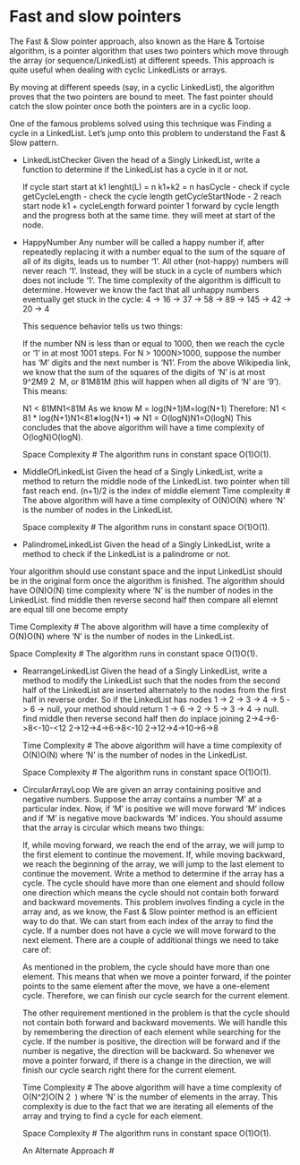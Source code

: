 # Fast and slow pointers
The Fast & Slow pointer approach, also known as the Hare & Tortoise algorithm, is a pointer algorithm that uses two pointers which move through the array (or sequence/LinkedList) at different speeds. This approach is quite useful when dealing with cyclic LinkedLists or arrays.

By moving at different speeds (say, in a cyclic LinkedList), the algorithm proves that the two pointers are bound to meet. The fast pointer should catch the slow pointer once both the pointers are in a cyclic loop.

One of the famous problems solved using this technique was Finding a cycle in a LinkedList. Let’s jump onto this problem to understand the Fast & Slow pattern.

* LinkedListChecker
  Given the head of a Singly LinkedList, write a function to determine if the LinkedList has a cycle in it or not.

  If cycle start start at k1 lenght(L) = n k1+k2 = n
  hasCycle - check if cycle
  getCycleLength - check the cycle length
  getCycleStartNode - 2 reach start node k1 + cycleLength  forward pointer 1 forward by cycle length and the progress both at the same time. they will  meet at start of the node.

* HappyNumber
  Any number will be called a happy number if, after repeatedly replacing it with a number equal to the sum of the square of all of its digits, leads us to number ‘1’. All other (not-happy) numbers will never reach ‘1’. Instead, they will be stuck in a cycle of numbers which does not include ‘1’.
  The time complexity of the algorithm is difficult to determine. However we know the fact that all unhappy numbers eventually get stuck in the cycle: 4 -> 16 -> 37 -> 58 -> 89 -> 145 -> 42 -> 20 -> 4

  This sequence behavior tells us two things:
  
  If the number NN is less than or equal to 1000, then we reach the cycle or ‘1’ in at most 1001 steps.
  For N > 1000N>1000, suppose the number has ‘M’ digits and the next number is ‘N1’. From the above Wikipedia link, we know that the sum of the squares of the digits of ‘N’ is at most 9^2M9
  ​2
  ​​ M, or 81M81M (this will happen when all digits of ‘N’ are ‘9’).
  This means:
  
  N1 < 81MN1<81M
  As we know M = log(N+1)M=log(N+1)
  Therefore: N1 < 81 * log(N+1)N1<81∗log(N+1) => N1 = O(logN)N1=O(logN)
  This concludes that the above algorithm will have a time complexity of O(logN)O(logN).
  
  Space Complexity #
  The algorithm runs in constant space O(1)O(1).

* MiddleOfLinkedList
  Given the head of a Singly LinkedList, write a method to return the middle node of the LinkedList.
  two pointer when till fast reach end. (n+1)/2 is the index of middle element
  Time complexity #
  The above algorithm will have a time complexity of O(N)O(N) where ‘N’ is the number of nodes in the LinkedList.
  
  Space complexity #
  The algorithm runs in constant space O(1)O(1).

* PalindromeLinkedList
  Given the head of a Singly LinkedList, write a method to check if the LinkedList is a palindrome or not.

Your algorithm should use constant space and the input LinkedList should be in the original form once the algorithm is finished. The algorithm should have O(N)O(N) time complexity where ‘N’ is the number of nodes in the LinkedList.
  find middle then reverse second half
   then compare all elemnt are equal till one become empty

  Time Complexity #
  The above algorithm will have a time complexity of O(N)O(N) where ‘N’ is the number of nodes in the LinkedList.
  
  Space Complexity #
  The algorithm runs in constant space O(1)O(1).

* RearrangeLinkedList
  Given the head of a Singly LinkedList, write a method to modify the LinkedList such that the nodes from the second half of the LinkedList are inserted alternately to the nodes from the first half in reverse order. So if the LinkedList has nodes 1 -> 2 -> 3 -> 4 -> 5 -> 6 -> null, your method should return 1 -> 6 -> 2 -> 5 -> 3 -> 4 -> null.
  find middle then reverse second half
  then do inplace joining
  2->4->6->8<-10-<12
  2->12->4->6->8<-10
  2->12->4->10->6->8

  Time Complexity #
  The above algorithm will have a time complexity of O(N)O(N) where ‘N’ is the number of nodes in the LinkedList.
  
  Space Complexity #
  The algorithm runs in constant space O(1)O(1).


* CircularArrayLoop
  We are given an array containing positive and negative numbers. Suppose the array contains a number ‘M’ at a particular index. Now, if ‘M’ is positive we will move forward ‘M’ indices and if ‘M’ is negative move backwards ‘M’ indices. You should assume that the array is circular which means two things:

  If, while moving forward, we reach the end of the array, we will jump to the first element to continue the movement.
  If, while moving backward, we reach the beginning of the array, we will jump to the last element to continue the movement.
  Write a method to determine if the array has a cycle. The cycle should have more than one element and should follow one direction which means the cycle should not contain both forward and backward movements.
  This problem involves finding a cycle in the array and, as we know, the Fast & Slow pointer method is an efficient way to do that. We can start from each index of the array to find the cycle. If a number does not have a cycle we will move forward to the next element. There are a couple of additional things we need to take care of:

  As mentioned in the problem, the cycle should have more than one element. This means that when we move a pointer forward, if the pointer points to the same element after the move, we have a one-element cycle. Therefore, we can finish our cycle search for the current element.
  
  The other requirement mentioned in the problem is that the cycle should not contain both forward and backward movements. We will handle this by remembering the direction of each element while searching for the cycle. If the number is positive, the direction will be forward and if the number is negative, the direction will be backward. So whenever we move a pointer forward, if there is a change in the direction, we will finish our cycle search right there for the current element.

  Time Complexity #
  The above algorithm will have a time complexity of O(N^2)O(N
  ​2
  ​​ ) where ‘N’ is the number of elements in the array. This complexity is due to the fact that we are iterating all elements of the array and trying to find a cycle for each element.

  Space Complexity #
  The algorithm runs in constant space O(1)O(1).
  
  An Alternate Approach #
